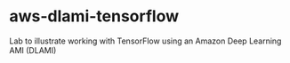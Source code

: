 # aws-dlami-tensorflow
Lab to illustrate working with TensorFlow using an Amazon Deep Learning AMI (DLAMI)
